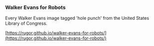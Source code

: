 ### Walker Evans for Robots

Every Walker Evans image tagged 'hole punch' from the United States Library of Congress.

[https://rugor.github.io/walker-evans-for-robots/](https://rugor.github.io/walker-evans-for-robots/)
